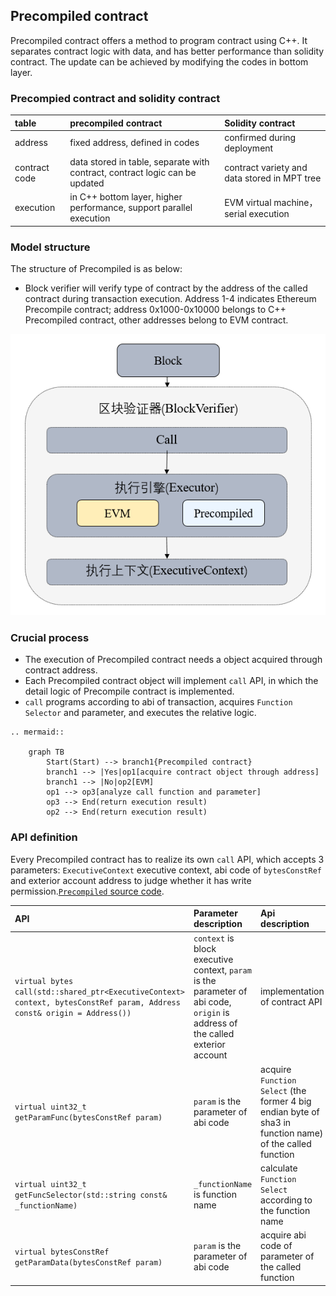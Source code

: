 ## Precompiled contract

Precompiled contract offers a method to program contract using C++. It separates contract logic with data, and has better performance than solidity contract. The update can be achieved by modifying the codes in bottom layer.

### Precompied contract and solidity contract

|table      |  precompiled contract                         |     Solidity contract|
|:--------|:-----|:-----|
|address      | fixed address, defined in codes                      |   confirmed during deployment|
|contract code  |  data stored in table, separate with contract, contract logic can be updated|     contract variety and data stored in MPT tree|
|execution      | in C++ bottom layer, higher performance, support parallel execution       |    EVM virtual machine， serial execution|

### Model structure

The structure of Precompiled is as below:
- Block verifier will verify type of contract by the address of the called contract during transaction execution. Address 1-4 indicates Ethereum Precompile contract; address 0x1000-0x10000 belongs to C++ Precompiled contract, other addresses belong to EVM contract.

![](../../../images/precompiled/architecture.png)

### Crucial process
- The execution of Precompiled contract needs a object acquired through contract address.
- Each Precompiled contract object will implement `call` API, in which the detail logic of Precompile contract is implemented.
- `call` programs according to abi of transaction, acquires `Function Selector` and parameter, and executes the relative logic.

```eval_rst
.. mermaid::

    graph TB
        Start(Start) --> branch1{Precompiled contract}
        branch1 --> |Yes|op1[acquire contract object through address]
        branch1 --> |No|op2[EVM]
        op1 --> op3[analyze call function and parameter]
        op3 --> End(return execution result)
        op2 --> End(return execution result)
```

### API definition

Every Precompiled contract has to realize its own `call` API, which accepts 3 parameters: `ExecutiveContext` executive context, abi code of `bytesConstRef` and exterior account address to judge whether it has write permission.[`Precompiled` source code](https://github.com/FISCO-BCOS/FISCO-BCOS/blob/04db9d5e9d7a9d321d90cef8dc5e2010a53ed8d3/libprecompiled/Precompiled.h#L37).

|API|Parameter description|Api description|
|:----|:------|:------|
|`virtual bytes call(std::shared_ptr<ExecutiveContext> context, bytesConstRef param, Address const& origin = Address())`|`context` is block executive context, `param` is the parameter of abi code, `origin` is address of the called exterior account|implementation of contract API|
|`virtual uint32_t getParamFunc(bytesConstRef param)`|`param` is the parameter of abi code|acquire `Function Select` (the former 4 big endian byte of sha3 in function name) of the called function|
|`virtual uint32_t getFuncSelector(std::string const& _functionName)`|`_functionName` is function name|calculate `Function Select` according to the function name|
|`virtual bytesConstRef getParamData(bytesConstRef param)`|`param` is the parameter of abi code|acquire abi code of parameter of the called function|
